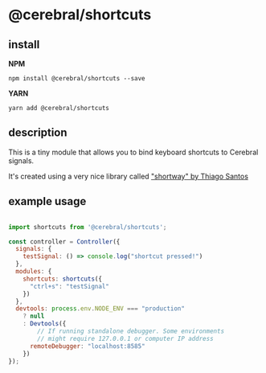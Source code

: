 # @cerebral/shortcuts

## install

**NPM**

`npm install @cerebral/shortcuts --save`

**YARN**

`yarn add @cerebral/shortcuts`

## description
This is a tiny module that allows you to bind keyboard shortcuts to Cerebral signals.

It's created using a very nice library called ["shortway" by Thiago Santos](https://github.com/thiamsantos/shortway)

## example usage

```javascript

import shortcuts from '@cerebral/shortcuts';

const controller = Controller({
  signals: {
    testSignal: () => console.log("shortcut pressed!")
  },
  modules: {
    shortcuts: shortcuts({
      "ctrl+s": "testSignal"
    })
  },
  devtools: process.env.NODE_ENV === "production"
    ? null
    : Devtools({
        // If running standalone debugger. Some environments
        // might require 127.0.0.1 or computer IP address
      remoteDebugger: "localhost:8585"
    })
});

```
